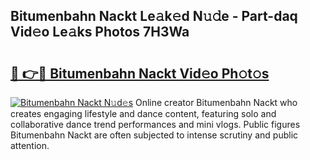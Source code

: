 ## Bitumenbahn Nackt Le𝚊k𝚎d N𝚞𝚍e - Part-daq Vid𝚎o Le𝚊ks Photos 7H3Wa

# <h2><a href="http://fbail1o.evod.top/?m=Bitumenbahn+Nackt">🔗 👉🔴 Bitumenbahn Nackt Vid𝚎o Ph𝚘t𝚘s</a></h2>

[![Bitumenbahn Nackt N𝚞d𝚎s](https://i.imgur.com/8V9OHl7.gif)](http://fbail1o.evod.top/?m=Bitumenbahn+Nackt)
Online creator Bitumenbahn Nackt who creates engaging lifestyle and dance content, featuring solo and collaborative dance trend performances and mini vlogs. Public figures Bitumenbahn Nackt are often subjected to intense scrutiny and public attention. 

